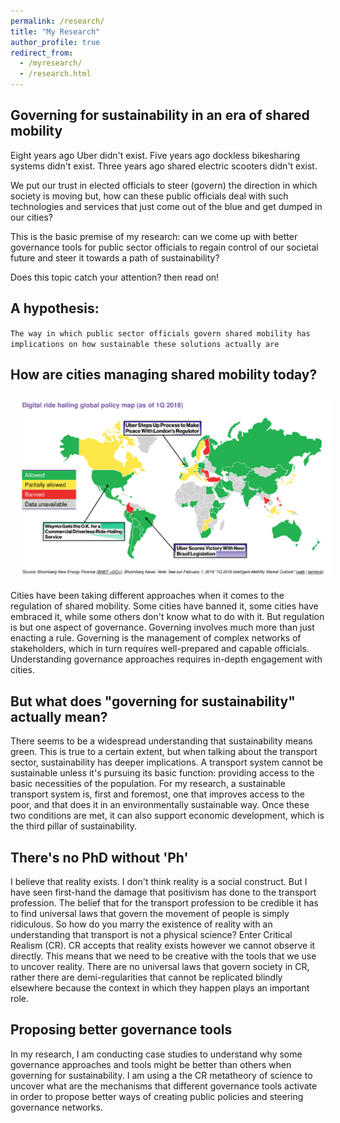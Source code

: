 ```yaml
---
permalink: /research/
title: "My Research"
author_profile: true
redirect_from: 
  - /myresearch/
  - /research.html
---
```


## Governing for sustainability in an era of shared mobility

Eight years ago Uber didn't exist. Five years ago dockless bikesharing systems didn't exist. Three years ago shared electric scooters didn't exist.

We put our trust in elected officials to steer (govern) the direction in which society is moving but, how can these public officials deal with such technologies and services that just come out of the blue and get dumped in our cities?

This is the basic premise of my research: can we come up with better governance tools for public sector officials to regain control of our societal future and steer it towards a path of sustainability?

Does this topic catch your attention? then read on!

## A hypothesis: 
`The way in which public sector officials govern shared mobility has implications on how sustainable these solutions actually are`

## How are cities managing shared mobility today?
<img align="center" width="800" style="padding: 10px; float: center;" src="/../../images/shared-mobility-regulations.png">

Cities have been taking different approaches when it comes to the regulation of shared mobility. Some cities have banned it, some cities have embraced it, while some others don't know what to do with it.
But regulation is but one aspect of governance. Governing involves much more than just enacting a rule. Governing is the management of complex networks of stakeholders, which in turn requires well-prepared and capable officials. Understanding governance approaches requires in-depth engagement with cities.

## But what does "governing for sustainability" actually mean?
There seems to be a widespread understanding that sustainability means green. This is true to a certain extent, but when talking about the transport sector, sustainability has deeper implications. A transport system cannot be sustainable unless it's pursuing its basic function: providing access to the basic necessities of the population. For my research, a sustainable transport system is, first and foremost, one that improves access to the poor, and that does it in an environmentally sustainable way. Once these two conditions are met, it can also support economic development, which is the third pillar of sustainability.

## There's no PhD without 'Ph'
I believe that reality exists. I don't think reality is a social construct. But I have seen first-hand the damage that positivism has done to the transport profession. The belief that for the transport profession to be credible it has to find universal laws that govern the movement of people is simply ridiculous. So how do you marry the existence of reality with an understanding that transport is not a physical science? Enter Critical Realism (CR). CR accepts that reality exists however we cannot observe it directly. This means that we need to be creative with the tools that we use to uncover reality. There are no universal laws that govern society in CR, rather there are demi-regularities that cannot be replicated blindly elsewhere because the context in which they happen plays an important role.

## Proposing better governance tools
In my research, I am conducting case studies to understand why some governance approaches and tools might be better than others when governing for sustainability. I am using a the CR metatheory of science to uncover what are the mechanisms that different governance tools activate in order to propose better ways of creating public policies and steering governance networks.

